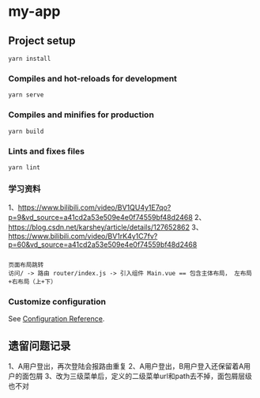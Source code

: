 # my-app

## Project setup
```
yarn install
```

### Compiles and hot-reloads for development
```
yarn serve
```

### Compiles and minifies for production
```
yarn build
```

### Lints and fixes files
```
yarn lint
```


### 学习资料
1、https://www.bilibili.com/video/BV1QU4y1E7qo?p=9&vd_source=a41cd2a53e509e4e0f74559bf48d2468
2、https://blog.csdn.net/karshey/article/details/127652862
3、https://www.bilibili.com/video/BV1rK4y1C7fv?p=60&vd_source=a41cd2a53e509e4e0f74559bf48d2468

### 
```vue
页面布局跳转
访问/ -> 路由 router/index.js -> 引入组件 Main.vue == 包含主体布局， 左布局+右布局（上+下）
```

### Customize configuration
See [Configuration Reference](https://cli.vuejs.org/config/).


## 遗留问题记录
1、A用户登出，再次登陆会报路由重复
2、A用户登出，B用户登入还保留着A用户的面包屑
3、改为三级菜单后，定义的二级菜单url和path去不掉，面包屑层级也不对
